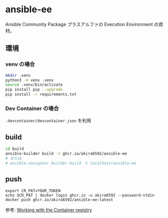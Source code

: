 # ansible-ee

Ansible Community Package プラスアルファの Execution Environment の資材。

## 環境

### venv の場合
```sh
mkdir .venv
python3 -m venv .venv
source .venv/bin/activate
pip install pip --upgrade
pip install -r requirements.txt 
```

### Dev Container の場合

`.devcontainer/devcontainer.json` を利用

## build

```sh
cd build
ansible-builder build -t ghcr.io/akira6592/ansible-ee
# または
# ansible-navigator builder build -t localhost/ansible-ee
```

## push

```
export CR_PAT=YOUR_TOKEN
echo $CR_PAT | docker login ghcr.io -u akira6592 --password-stdin
docker push ghcr.io/akira6592/ansible-ee:latest
```

参考:
[Working with the Container registry](https://docs.github.com/en/packages/working-with-a-github-packages-registry/working-with-the-container-registry)
